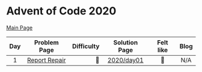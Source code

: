 # Advent of Code 2020

[Main Page](https://adventofcode.com/2020)

| Day |                     Problem Page                     | Difficulty |       Solution Page       | Felt like | Blog |
| :---: |:----------------------------------------------------:| ---: |:-------------------------:|:---------:| :---: |
| 1 | [Report Repair](https://adventofcode.com/2020/day/1) | :star2: | [2020/day01](/2020/day01) |  :cake:   | N/A |

